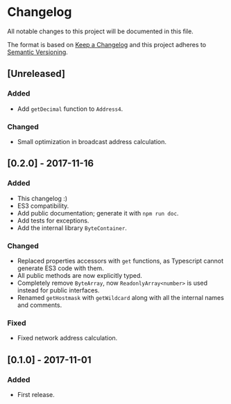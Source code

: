 # Changelog
All notable changes to this project will be documented in this file.

The format is based on [Keep a Changelog](http://keepachangelog.com/en/1.0.0/)
and this project adheres to [Semantic Versioning](http://semver.org/spec/v2.0.0.html).

## [Unreleased]
### Added
- Add `getDecimal` function to `Address4`.
### Changed
- Small optimization in broadcast address calculation.

## [0.2.0] - 2017-11-16
### Added
- This changelog :)
- ES3 compatibility.
- Add public documentation; generate it with `npm run doc`.
- Add tests for exceptions.
- Add the internal library `ByteContainer`.
### Changed
- Replaced properties accessors with `get` functions, as Typescript cannot
  generate ES3 code with them.
- All public methods are now explicitly typed.
- Completely remove `ByteArray`, now `ReadonlyArray<number>` is used instead for public interfaces.
- Renamed `getHostmask` with `getWildcard` along with all the internal names and comments.
### Fixed
- Fixed network address calculation.

## [0.1.0] - 2017-11-01
### Added
- First release.

